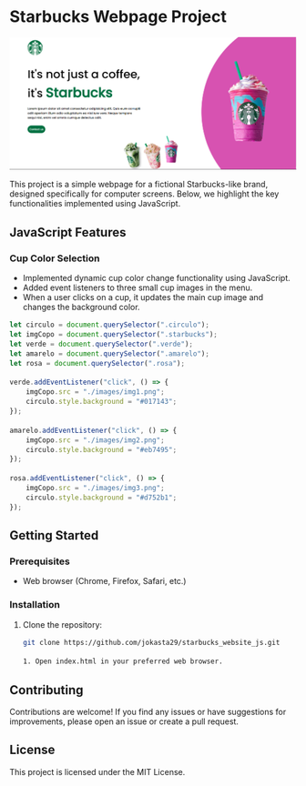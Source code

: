 # Starbucks Webpage Project

![Website Screenshot](images/websiteIMG.png)

This project is a simple webpage for a fictional Starbucks-like brand, designed specifically for computer screens. Below, we highlight the key functionalities implemented using JavaScript.

## JavaScript Features

### Cup Color Selection

- Implemented dynamic cup color change functionality using JavaScript.
- Added event listeners to three small cup images in the menu.
- When a user clicks on a cup, it updates the main cup image and changes the background color.

```javascript
let circulo = document.querySelector(".circulo");
let imgCopo = document.querySelector(".starbucks");
let verde = document.querySelector(".verde");
let amarelo = document.querySelector(".amarelo");
let rosa = document.querySelector(".rosa");

verde.addEventListener("click", () => {
    imgCopo.src = "./images/img1.png";
    circulo.style.background = "#017143";
});

amarelo.addEventListener("click", () => {
    imgCopo.src = "./images/img2.png";
    circulo.style.background = "#eb7495";
});

rosa.addEventListener("click", () => {
    imgCopo.src = "./images/img3.png";
    circulo.style.background = "#d752b1";
});

```
## Getting Started

### Prerequisites

- Web browser (Chrome, Firefox, Safari, etc.)

### Installation

1. Clone the repository:

   ```bash
   git clone https://github.com/jokasta29/starbucks_website_js.git
   
   1. Open index.html in your preferred web browser.


## Contributing
Contributions are welcome! If you find any issues or have suggestions for improvements, please open an issue or create a pull request.

## License
This project is licensed under the MIT License.
